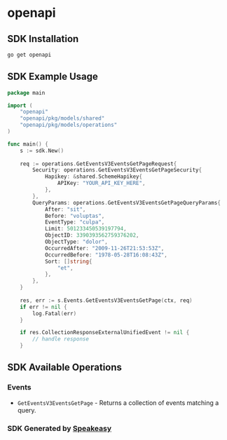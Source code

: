 # openapi

<!-- Start SDK Installation -->
## SDK Installation

```bash
go get openapi
```
<!-- End SDK Installation -->

## SDK Example Usage
<!-- Start SDK Example Usage -->
```go
package main

import (
    "openapi"
    "openapi/pkg/models/shared"
    "openapi/pkg/models/operations"
)

func main() {
    s := sdk.New()
    
    req := operations.GetEventsV3EventsGetPageRequest{
        Security: operations.GetEventsV3EventsGetPageSecurity{
            Hapikey: &shared.SchemeHapikey{
                APIKey: "YOUR_API_KEY_HERE",
            },
        },
        QueryParams: operations.GetEventsV3EventsGetPageQueryParams{
            After: "sit",
            Before: "voluptas",
            EventType: "culpa",
            Limit: 501233450539197794,
            ObjectID: 3390393562759376202,
            ObjectType: "dolor",
            OccurredAfter: "2009-11-26T21:53:53Z",
            OccurredBefore: "1978-05-28T16:08:43Z",
            Sort: []string{
                "et",
            },
        },
    }
    
    res, err := s.Events.GetEventsV3EventsGetPage(ctx, req)
    if err != nil {
        log.Fatal(err)
    }

    if res.CollectionResponseExternalUnifiedEvent != nil {
        // handle response
    }
```
<!-- End SDK Example Usage -->

<!-- Start SDK Available Operations -->
## SDK Available Operations

### Events

* `GetEventsV3EventsGetPage` - Returns a collection of events matching a query.

<!-- End SDK Available Operations -->

### SDK Generated by [Speakeasy](https://docs.speakeasyapi.dev/docs/using-speakeasy/client-sdks)

